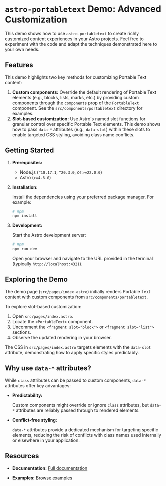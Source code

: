 # `astro-portabletext` Demo: Advanced Customization

This demo shows how to use `astro-portabletext` to create richly customized content experiences in your Astro projects. Feel free to experiment with the code and adapt the techniques demonstrated here to your own needs.

## Features

This demo highlights two key methods for customizing Portable Text content:

1.  **Custom components:** Override the default rendering of Portable Text elements (e.g., blocks, lists, marks, etc.) by providing custom components through the `components` prop of the `PortableText` component. See the `src/components/portabletext` directory for examples.
2.  **Slot-based customization:** Use Astro's named slot functions for granular control over specific Portable Text elements. This demo shows how to pass `data-*` attributes (e.g., `data-slot`) within these slots to enable targeted CSS styling, avoiding class name conflicts.

## Getting Started

1.  **Prerequisites:**

    - Node.js (`^18.17.1`, `^20.3.0`, or `>=22.0.0`)
    - Astro (`>=4.6.0`)

2.  **Installation:**

    Install the dependencies using your preferred package manager. For example:

    ```bash
    # npm
    npm install
    ```

3.  **Development:**

    Start the Astro development server:

    ```bash
    # npm
    npm run dev
    ```

    Open your browser and navigate to the URL provided in the terminal (typically `http://localhost:4321`).

## Exploring the Demo

The demo page (`src/pages/index.astro`) initially renders Portable Text content with custom components from `src/components/portabletext`.

To explore slot-based customization:

1.  Open `src/pages/index.astro`.
2.  Locate the `<PortableText>` component.
3.  Uncomment the `<fragment slot="block">` or `<fragment slot="list">` sections.
4.  Observe the updated rendering in your browser.

The CSS in `src/pages/index.astro` targets elements with the `data-slot` attribute, demonstrating how to apply specific styles predictably.

## Why use `data-*` attributes?

While `class` attributes can be passed to custom components, `data-*` attributes offer key advantages:

- **Predictability:**

  Custom components might override or ignore `class` attributes, but `data-*` attributes are reliably passed through to rendered elements.

- **Conflict-free styling:**

  `data-*` attributes provide a dedicated mechanism for targeting specific elements, reducing the risk of conflicts with class names used internally or elsewhere in your application.

## Resources

- **Documentation:** [Full documentation](https://github.com/theisel/astro-portabletext/blob/main/docs/README.md)

- **Examples:** [Browse examples](https://github.com/theisel/astro-portabletext/blob/main/examples/README.md)

